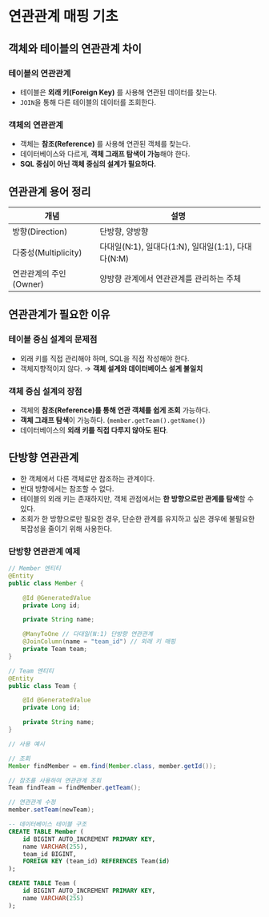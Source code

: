 # 연관관계 매핑 기초

## 객체와 테이블의 연관관계 차이

### 테이블의 연관관계

- 테이블은 **외래 키(Foreign Key)** 를 사용해 연관된 데이터를 찾는다.
- `JOIN`을 통해 다른 테이블의 데이터를 조회한다.

### 객체의 연관관계

- 객체는 **참조(Reference)** 를 사용해 연관된 객체를 찾는다.
- 데이터베이스와 다르게, **객체 그래프 탐색이 가능**해야 한다.
- **SQL 중심이 아닌 객체 중심의 설계가 필요하다.**

## 연관관계 용어 정리

| 개념                   | 설명                                               |
| ---------------------- | -------------------------------------------------- |
| 방향(Direction)        | 단방향, 양방향                                     |
| 다중성(Multiplicity)   | 다대일(N:1), 일대다(1:N), 일대일(1:1), 다대다(N:M) |
| 연관관계의 주인(Owner) | 양방향 관계에서 연관관계를 관리하는 주체           |

## 연관관계가 필요한 이유

### 테이블 중심 설계의 문제점

- 외래 키를 직접 관리해야 하며, SQL을 직접 작성해야 한다.
- 객체지향적이지 않다. → **객체 설계와 데이터베이스 설계 불일치**

### 객체 중심 설계의 장점

- 객체의 **참조(Reference)를 통해 연관 객체를 쉽게 조회** 가능하다.
- **객체 그래프 탐색**이 가능하다. (`member.getTeam().getName()`)
- 데이터베이스의 **외래 키를 직접 다루지 않아도 된다**.

## 단방향 연관관계

- 한 객체에서 다른 객체로만 참조하는 관계이다.
- 반대 방향에서는 참조할 수 없다.
- 테이블의 외래 키는 존재하지만, 객체 관점에서는 **한 방향으로만 관계를 탐색**할 수 있다.
- 조회가 한 방향으로만 필요한 경우, 단순한 관계를 유지하고 싶은 경우에 불필요한 복잡성을 줄이기 위해 사용한다.

### 단방향 연관관계 예제

```java
// Member 엔티티
@Entity
public class Member {

    @Id @GeneratedValue
    private Long id;

    private String name;

    @ManyToOne // 다대일(N:1) 단방향 연관관계
    @JoinColumn(name = "team_id") // 외래 키 매핑
    private Team team;
}
```

```java
// Team 엔티티
@Entity
public class Team {

    @Id @GeneratedValue
    private Long id;

    private String name;
}
```

```java
// 사용 예시

// 조회
Member findMember = em.find(Member.class, member.getId());

// 참조를 사용하여 연관관계 조회
Team findTeam = findMember.getTeam();

// 연관관계 수정
member.setTeam(newTeam);
```

```sql
-- 데이터베이스 테이블 구조
CREATE TABLE Member (
    id BIGINT AUTO_INCREMENT PRIMARY KEY,
    name VARCHAR(255),
    team_id BIGINT,
    FOREIGN KEY (team_id) REFERENCES Team(id)
);

CREATE TABLE Team (
    id BIGINT AUTO_INCREMENT PRIMARY KEY,
    name VARCHAR(255)
);
```
